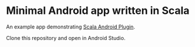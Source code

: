 # Minimal Android app written in Scala

An example app demonstrating [Scala Android Plugin](https://github.com/onsqcorp/scala-android-plugin).

Clone this repository and open in Android Studio.
